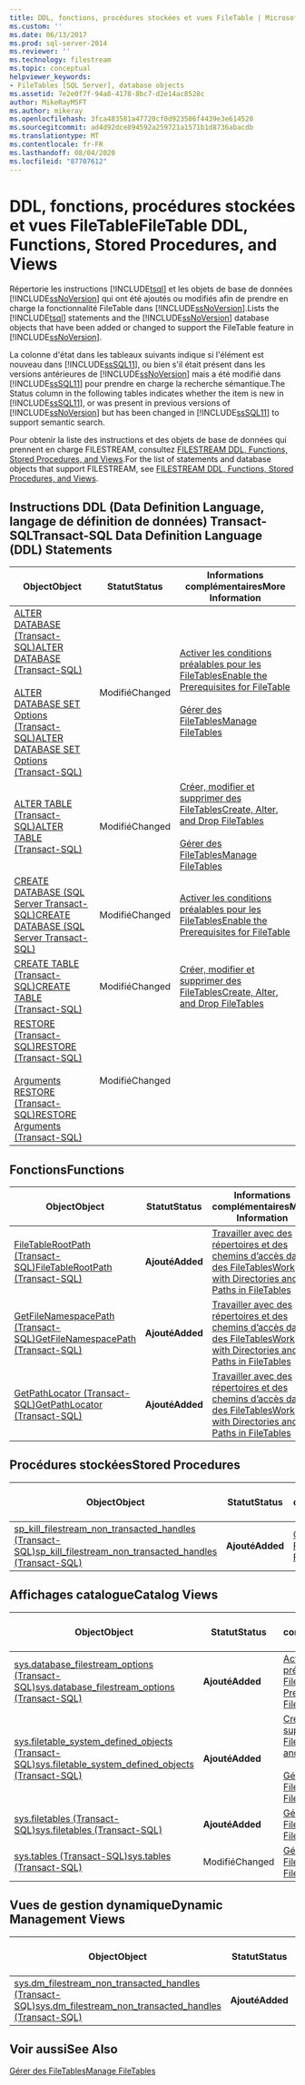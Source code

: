 ```yaml
---
title: DDL, fonctions, procédures stockées et vues FileTable | Microsoft Docs
ms.custom: ''
ms.date: 06/13/2017
ms.prod: sql-server-2014
ms.reviewer: ''
ms.technology: filestream
ms.topic: conceptual
helpviewer_keywords:
- FileTables [SQL Server], database objects
ms.assetid: 7e2e0f7f-94a8-4178-8bc7-d2e14ac8528c
author: MikeRayMSFT
ms.author: mikeray
ms.openlocfilehash: 3fca483581a47720cf0d923506f4439e3e614520
ms.sourcegitcommit: ad4d92dce894592a259721a1571b1d8736abacdb
ms.translationtype: MT
ms.contentlocale: fr-FR
ms.lasthandoff: 08/04/2020
ms.locfileid: "87707612"
---
```

# <a name="filetable-ddl-functions-stored-procedures-and-views"></a><span data-ttu-id="64eba-102">DDL, fonctions, procédures stockées et vues FileTable</span><span class="sxs-lookup"><span data-stu-id="64eba-102">FileTable DDL, Functions, Stored Procedures, and Views</span></span>
  <span data-ttu-id="64eba-103">Répertorie les instructions [!INCLUDE[tsql](../../includes/tsql-md.md)] et les objets de base de données [!INCLUDE[ssNoVersion](../../includes/ssnoversion-md.md)] qui ont été ajoutés ou modifiés afin de prendre en charge la fonctionnalité FileTable dans [!INCLUDE[ssNoVersion](../../includes/ssnoversion-md.md)].</span><span class="sxs-lookup"><span data-stu-id="64eba-103">Lists the [!INCLUDE[tsql](../../includes/tsql-md.md)] statements and the [!INCLUDE[ssNoVersion](../../includes/ssnoversion-md.md)] database objects that have been added or changed to support the FileTable feature in [!INCLUDE[ssNoVersion](../../includes/ssnoversion-md.md)].</span></span>  
  
 <span data-ttu-id="64eba-104">La colonne d'état dans les tableaux suivants indique si l'élément est nouveau dans [!INCLUDE[ssSQL11](../../includes/sssql11-md.md)], ou bien s'il était présent dans les versions antérieures de [!INCLUDE[ssNoVersion](../../includes/ssnoversion-md.md)] mais a été modifié dans [!INCLUDE[ssSQL11](../../includes/sssql11-md.md)] pour prendre en charge la recherche sémantique.</span><span class="sxs-lookup"><span data-stu-id="64eba-104">The Status column in the following tables indicates whether the item is new in [!INCLUDE[ssSQL11](../../includes/sssql11-md.md)], or was present in previous versions of [!INCLUDE[ssNoVersion](../../includes/ssnoversion-md.md)] but has been changed in [!INCLUDE[ssSQL11](../../includes/sssql11-md.md)] to support semantic search.</span></span>  
  
 <span data-ttu-id="64eba-105">Pour obtenir la liste des instructions et des objets de base de données qui prennent en charge FILESTREAM, consultez [FILESTREAM DDL, Functions, Stored Procedures, and Views](../views/views.md).</span><span class="sxs-lookup"><span data-stu-id="64eba-105">For the list of statements and database objects that support FILESTREAM, see [FILESTREAM DDL, Functions, Stored Procedures, and Views](../views/views.md).</span></span>  
  
##  <a name="transact-sql-data-definition-language-ddl-statements"></a><a name="ddl"></a> <span data-ttu-id="64eba-106">Instructions DDL (Data Definition Language, langage de définition de données) Transact-SQL</span><span class="sxs-lookup"><span data-stu-id="64eba-106">Transact-SQL Data Definition Language (DDL) Statements</span></span>  
  
|<span data-ttu-id="64eba-107">Object</span><span class="sxs-lookup"><span data-stu-id="64eba-107">Object</span></span>|<span data-ttu-id="64eba-108">Statut</span><span class="sxs-lookup"><span data-stu-id="64eba-108">Status</span></span>|<span data-ttu-id="64eba-109">Informations complémentaires</span><span class="sxs-lookup"><span data-stu-id="64eba-109">More Information</span></span>|  
|------------|------------|----------------------|  
|[<span data-ttu-id="64eba-110">ALTER DATABASE &#40;Transact-SQL&#41;</span><span class="sxs-lookup"><span data-stu-id="64eba-110">ALTER DATABASE &#40;Transact-SQL&#41;</span></span>](/sql/t-sql/statements/alter-database-transact-sql)<br /><br /> [<span data-ttu-id="64eba-111">ALTER DATABASE SET Options &#40;Transact-SQL&#41;</span><span class="sxs-lookup"><span data-stu-id="64eba-111">ALTER DATABASE SET Options &#40;Transact-SQL&#41;</span></span>](/sql/t-sql/statements/alter-database-transact-sql-set-options)|<span data-ttu-id="64eba-112">Modifié</span><span class="sxs-lookup"><span data-stu-id="64eba-112">Changed</span></span>|[<span data-ttu-id="64eba-113">Activer les conditions préalables pour les FileTables</span><span class="sxs-lookup"><span data-stu-id="64eba-113">Enable the Prerequisites for FileTable</span></span>](enable-the-prerequisites-for-filetable.md)<br /><br /> [<span data-ttu-id="64eba-114">Gérer des FileTables</span><span class="sxs-lookup"><span data-stu-id="64eba-114">Manage FileTables</span></span>](manage-filetables.md)|  
|[<span data-ttu-id="64eba-115">ALTER TABLE &#40;Transact-SQL&#41;</span><span class="sxs-lookup"><span data-stu-id="64eba-115">ALTER TABLE &#40;Transact-SQL&#41;</span></span>](/sql/t-sql/statements/alter-table-transact-sql)|<span data-ttu-id="64eba-116">Modifié</span><span class="sxs-lookup"><span data-stu-id="64eba-116">Changed</span></span>|[<span data-ttu-id="64eba-117">Créer, modifier et supprimer des FileTables</span><span class="sxs-lookup"><span data-stu-id="64eba-117">Create, Alter, and Drop FileTables</span></span>](create-alter-and-drop-filetables.md)<br /><br /> [<span data-ttu-id="64eba-118">Gérer des FileTables</span><span class="sxs-lookup"><span data-stu-id="64eba-118">Manage FileTables</span></span>](manage-filetables.md)|  
|[<span data-ttu-id="64eba-119">CREATE DATABASE &#40;SQL Server Transact-SQL&#41;</span><span class="sxs-lookup"><span data-stu-id="64eba-119">CREATE DATABASE &#40;SQL Server Transact-SQL&#41;</span></span>](/sql/t-sql/statements/create-database-sql-server-transact-sql)|<span data-ttu-id="64eba-120">Modifié</span><span class="sxs-lookup"><span data-stu-id="64eba-120">Changed</span></span>|[<span data-ttu-id="64eba-121">Activer les conditions préalables pour les FileTables</span><span class="sxs-lookup"><span data-stu-id="64eba-121">Enable the Prerequisites for FileTable</span></span>](enable-the-prerequisites-for-filetable.md)|  
|[<span data-ttu-id="64eba-122">CREATE TABLE &#40;Transact-SQL&#41;</span><span class="sxs-lookup"><span data-stu-id="64eba-122">CREATE TABLE &#40;Transact-SQL&#41;</span></span>](/sql/t-sql/statements/create-table-transact-sql)|<span data-ttu-id="64eba-123">Modifié</span><span class="sxs-lookup"><span data-stu-id="64eba-123">Changed</span></span>|[<span data-ttu-id="64eba-124">Créer, modifier et supprimer des FileTables</span><span class="sxs-lookup"><span data-stu-id="64eba-124">Create, Alter, and Drop FileTables</span></span>](create-alter-and-drop-filetables.md)|  
|[<span data-ttu-id="64eba-125">RESTORE &#40;Transact-SQL&#41;</span><span class="sxs-lookup"><span data-stu-id="64eba-125">RESTORE &#40;Transact-SQL&#41;</span></span>](/sql/t-sql/statements/restore-statements-transact-sql)<br /><br /> [<span data-ttu-id="64eba-126">Arguments RESTORE &#40;Transact-SQL&#41;</span><span class="sxs-lookup"><span data-stu-id="64eba-126">RESTORE Arguments &#40;Transact-SQL&#41;</span></span>](/sql/t-sql/statements/restore-statements-arguments-transact-sql)|<span data-ttu-id="64eba-127">Modifié</span><span class="sxs-lookup"><span data-stu-id="64eba-127">Changed</span></span>||  
  
##  <a name="functions"></a><a name="func"></a> <span data-ttu-id="64eba-128">Fonctions</span><span class="sxs-lookup"><span data-stu-id="64eba-128">Functions</span></span>  
  
|<span data-ttu-id="64eba-129">Object</span><span class="sxs-lookup"><span data-stu-id="64eba-129">Object</span></span>|<span data-ttu-id="64eba-130">Statut</span><span class="sxs-lookup"><span data-stu-id="64eba-130">Status</span></span>|<span data-ttu-id="64eba-131">Informations complémentaires</span><span class="sxs-lookup"><span data-stu-id="64eba-131">More Information</span></span>|  
|------------|------------|----------------------|  
|[<span data-ttu-id="64eba-132">FileTableRootPath &#40;Transact-SQL&#41;</span><span class="sxs-lookup"><span data-stu-id="64eba-132">FileTableRootPath &#40;Transact-SQL&#41;</span></span>](/sql/relational-databases/system-functions/filetablerootpath-transact-sql)|<span data-ttu-id="64eba-133">**Ajouté**</span><span class="sxs-lookup"><span data-stu-id="64eba-133">**Added**</span></span>|[<span data-ttu-id="64eba-134">Travailler avec des répertoires et des chemins d’accès dans des FileTables</span><span class="sxs-lookup"><span data-stu-id="64eba-134">Work with Directories and Paths in FileTables</span></span>](work-with-directories-and-paths-in-filetables.md)|  
|[<span data-ttu-id="64eba-135">GetFileNamespacePath &#40;Transact-SQL&#41;</span><span class="sxs-lookup"><span data-stu-id="64eba-135">GetFileNamespacePath &#40;Transact-SQL&#41;</span></span>](/sql/relational-databases/system-functions/getfilenamespacepath-transact-sql)|<span data-ttu-id="64eba-136">**Ajouté**</span><span class="sxs-lookup"><span data-stu-id="64eba-136">**Added**</span></span>|[<span data-ttu-id="64eba-137">Travailler avec des répertoires et des chemins d’accès dans des FileTables</span><span class="sxs-lookup"><span data-stu-id="64eba-137">Work with Directories and Paths in FileTables</span></span>](work-with-directories-and-paths-in-filetables.md)|  
|[<span data-ttu-id="64eba-138">GetPathLocator &#40;Transact-SQL&#41;</span><span class="sxs-lookup"><span data-stu-id="64eba-138">GetPathLocator &#40;Transact-SQL&#41;</span></span>](/sql/relational-databases/system-functions/getpathlocator-transact-sql)|<span data-ttu-id="64eba-139">**Ajouté**</span><span class="sxs-lookup"><span data-stu-id="64eba-139">**Added**</span></span>|[<span data-ttu-id="64eba-140">Travailler avec des répertoires et des chemins d’accès dans des FileTables</span><span class="sxs-lookup"><span data-stu-id="64eba-140">Work with Directories and Paths in FileTables</span></span>](work-with-directories-and-paths-in-filetables.md)|  
  
##  <a name="stored-procedures"></a><a name="sproc"></a> <span data-ttu-id="64eba-141">Procédures stockées</span><span class="sxs-lookup"><span data-stu-id="64eba-141">Stored Procedures</span></span>  
  
|<span data-ttu-id="64eba-142">Object</span><span class="sxs-lookup"><span data-stu-id="64eba-142">Object</span></span>|<span data-ttu-id="64eba-143">Statut</span><span class="sxs-lookup"><span data-stu-id="64eba-143">Status</span></span>|<span data-ttu-id="64eba-144">Informations complémentaires</span><span class="sxs-lookup"><span data-stu-id="64eba-144">More Information</span></span>|  
|------------|------------|----------------------|  
|[<span data-ttu-id="64eba-145">sp_kill_filestream_non_transacted_handles &#40;Transact-SQL&#41;</span><span class="sxs-lookup"><span data-stu-id="64eba-145">sp_kill_filestream_non_transacted_handles &#40;Transact-SQL&#41;</span></span>](/sql/relational-databases/system-stored-procedures/filestream-and-filetable-sp-kill-filestream-non-transacted-handles)|<span data-ttu-id="64eba-146">**Ajouté**</span><span class="sxs-lookup"><span data-stu-id="64eba-146">**Added**</span></span>|[<span data-ttu-id="64eba-147">Gérer des FileTables</span><span class="sxs-lookup"><span data-stu-id="64eba-147">Manage FileTables</span></span>](manage-filetables.md)|  
  
##  <a name="catalog-views"></a><a name="cv"></a> <span data-ttu-id="64eba-148">Affichages catalogue</span><span class="sxs-lookup"><span data-stu-id="64eba-148">Catalog Views</span></span>  
  
|<span data-ttu-id="64eba-149">Object</span><span class="sxs-lookup"><span data-stu-id="64eba-149">Object</span></span>|<span data-ttu-id="64eba-150">Statut</span><span class="sxs-lookup"><span data-stu-id="64eba-150">Status</span></span>|<span data-ttu-id="64eba-151">Informations complémentaires</span><span class="sxs-lookup"><span data-stu-id="64eba-151">More Information</span></span>|  
|------------|------------|----------------------|  
|[<span data-ttu-id="64eba-152">sys.database_filestream_options &#40;Transact-SQL&#41;</span><span class="sxs-lookup"><span data-stu-id="64eba-152">sys.database_filestream_options &#40;Transact-SQL&#41;</span></span>](/sql/relational-databases/system-catalog-views/sys-database-filestream-options-transact-sql)|<span data-ttu-id="64eba-153">**Ajouté**</span><span class="sxs-lookup"><span data-stu-id="64eba-153">**Added**</span></span>|[<span data-ttu-id="64eba-154">Activer les conditions préalables pour les FileTables</span><span class="sxs-lookup"><span data-stu-id="64eba-154">Enable the Prerequisites for FileTable</span></span>](enable-the-prerequisites-for-filetable.md)|  
|[<span data-ttu-id="64eba-155">sys.filetable_system_defined_objects &#40;Transact-SQL&#41;</span><span class="sxs-lookup"><span data-stu-id="64eba-155">sys.filetable_system_defined_objects &#40;Transact-SQL&#41;</span></span>](/sql/relational-databases/system-catalog-views/sys-filetable-system-defined-objects-transact-sql)|<span data-ttu-id="64eba-156">**Ajouté**</span><span class="sxs-lookup"><span data-stu-id="64eba-156">**Added**</span></span>|[<span data-ttu-id="64eba-157">Créer, modifier et supprimer des FileTables</span><span class="sxs-lookup"><span data-stu-id="64eba-157">Create, Alter, and Drop FileTables</span></span>](create-alter-and-drop-filetables.md)<br /><br /> [<span data-ttu-id="64eba-158">Gérer des FileTables</span><span class="sxs-lookup"><span data-stu-id="64eba-158">Manage FileTables</span></span>](manage-filetables.md)|  
|[<span data-ttu-id="64eba-159">sys.filetables &#40;Transact-SQL&#41;</span><span class="sxs-lookup"><span data-stu-id="64eba-159">sys.filetables &#40;Transact-SQL&#41;</span></span>](/sql/relational-databases/system-catalog-views/sys-filetables-transact-sql)|<span data-ttu-id="64eba-160">**Ajouté**</span><span class="sxs-lookup"><span data-stu-id="64eba-160">**Added**</span></span>|[<span data-ttu-id="64eba-161">Gérer des FileTables</span><span class="sxs-lookup"><span data-stu-id="64eba-161">Manage FileTables</span></span>](manage-filetables.md)|  
|[<span data-ttu-id="64eba-162">sys.tables &#40;Transact-SQL&#41;</span><span class="sxs-lookup"><span data-stu-id="64eba-162">sys.tables &#40;Transact-SQL&#41;</span></span>](/sql/relational-databases/system-catalog-views/sys-tables-transact-sql)|<span data-ttu-id="64eba-163">Modifié</span><span class="sxs-lookup"><span data-stu-id="64eba-163">Changed</span></span>|[<span data-ttu-id="64eba-164">Gérer des FileTables</span><span class="sxs-lookup"><span data-stu-id="64eba-164">Manage FileTables</span></span>](manage-filetables.md)|  
  
##  <a name="dynamic-management-views"></a><a name="dmv"></a> <span data-ttu-id="64eba-165">Vues de gestion dynamique</span><span class="sxs-lookup"><span data-stu-id="64eba-165">Dynamic Management Views</span></span>  
  
|<span data-ttu-id="64eba-166">Object</span><span class="sxs-lookup"><span data-stu-id="64eba-166">Object</span></span>|<span data-ttu-id="64eba-167">Statut</span><span class="sxs-lookup"><span data-stu-id="64eba-167">Status</span></span>|<span data-ttu-id="64eba-168">Informations complémentaires</span><span class="sxs-lookup"><span data-stu-id="64eba-168">More Information</span></span>|  
|------------|------------|----------------------|  
|[<span data-ttu-id="64eba-169">sys.dm_filestream_non_transacted_handles &#40;Transact-SQL&#41;</span><span class="sxs-lookup"><span data-stu-id="64eba-169">sys.dm_filestream_non_transacted_handles &#40;Transact-SQL&#41;</span></span>](/sql/relational-databases/system-dynamic-management-views/sys-dm-filestream-non-transacted-handles-transact-sql)|<span data-ttu-id="64eba-170">**Ajouté**</span><span class="sxs-lookup"><span data-stu-id="64eba-170">**Added**</span></span>|[<span data-ttu-id="64eba-171">Gérer des FileTables</span><span class="sxs-lookup"><span data-stu-id="64eba-171">Manage FileTables</span></span>](manage-filetables.md)|  
  
## <a name="see-also"></a><span data-ttu-id="64eba-172">Voir aussi</span><span class="sxs-lookup"><span data-stu-id="64eba-172">See Also</span></span>  
 [<span data-ttu-id="64eba-173">Gérer des FileTables</span><span class="sxs-lookup"><span data-stu-id="64eba-173">Manage FileTables</span></span>](manage-filetables.md)  
  
  
